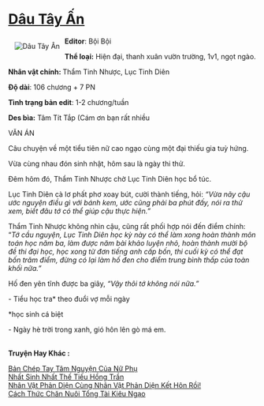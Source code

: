 <a href="https://utruyen.com/dau-tay-an/25116/" title="Dâu Tây Ấn"><h1>Dâu Tây Ấn</h1></a><div style="display:table"><img align="right" style="float: left; padding: 10px;" src="https://utruyen.com/images/story/200x260/dau-tay-an.jpg" alt="Dâu Tây Ấn"><b>Editor</b>: Bội Bội<p></p><b>Thể loại:</b> Hiện đại, thanh xuân vườn trường, 1v1, ngọt ngào.<p></p><b>Nhân vật chính: </b>Thẩm Tinh Nhược, Lục Tinh Diên<p></p><b>Độ dài</b>: 106 chương + 7 PN<p></p><b>Tình trạng bản edit</b>: 1-2 chương/tuần<p></p><b>Des bìa:</b> Tâm Tít Tắp (Cám ơn bạn rất nhiều <p></p>VĂN ÁN<p></p>Câu chuyện về một tiểu tiên nữ cao ngạo cùng một đại thiếu gia tuỳ hứng.<p></p>Vừa cùng nhau đón sinh nhật, hôm sau là ngày thi thử.<p></p>Đêm hôm đó, Thẩm Tinh Nhược chờ Lục Tinh Diên học bổ túc.<p></p>Lục Tinh Diên cà lơ phất phơ xoay bút, cười thành tiếng, hỏi: <em>“Vừa nãy cậu ước nguyện điều gì với bánh kem, ước cũng phải ba phút đấy, nói ra thử xem, biết đâu tớ có thể giúp cậu thực hiện.”</em><p></p>Thẩm Tinh Nhược không nhìn cậu, cũng rất phối hợp nói đến điểm chính: “<em>Tớ cầu nguyện, Lục Tinh Diên học kỳ này có thể làm xong hoàn thành môn toán học năm ba, làm được năm bài khảo luyện nhỏ, hoàn thành mười bộ đề thi đại học, học xong từ đơn tiếng anh cấp bốn, thi cuối kỳ có thể đạt bốn trăm điểm, đừng có lại làm hố đen cho điểm trung bình thấp của toàn khối nữa.”</em><p></p>Hố đen yên tĩnh được ba giây, <em>“Vậy thôi tớ không nói nữa.”</em><p></p>- Tiểu học tra* theo đuổi vợ mỗi ngày<p></p>*học sinh cá biệt<p></p>- Ngày hè trời trong xanh, gió hôn lên gò má em.</div><p><br><b>Truyện Hay Khác :</b></p><a href="https://utruyen.com/ban-chep-tay-tam-nguyen-cua-nu-phu/19015/" alt="Bản Chép Tay Tâm Nguyện Của Nữ Phụ">Bản Chép Tay Tâm Nguyện Của Nữ Phụ</a><br/><a href="https://github.com/mlquan/truyenhay/tree/master/truyenhay/16888/" alt="Nhất Sinh Nhất Thế Tiếu Hồng Trần">Nhất Sinh Nhất Thế Tiếu Hồng Trần</a><br/><a href="https://github.com/quanluxury/dammy/tree/master/truyenhay/22191/" alt="Nhân Vật Phản Diện Cùng Nhân Vật Phản Diện Kết Hôn Rồi!">Nhân Vật Phản Diện Cùng Nhân Vật Phản Diện Kết Hôn Rồi!</a><br/><a href="https://github.com/quanluxury/dammy/tree/master/truyenhay/19457/" alt="Cách Thức Chăn Nuôi Tổng Tài Kiêu Ngạo">Cách Thức Chăn Nuôi Tổng Tài Kiêu Ngạo</a><br/>
